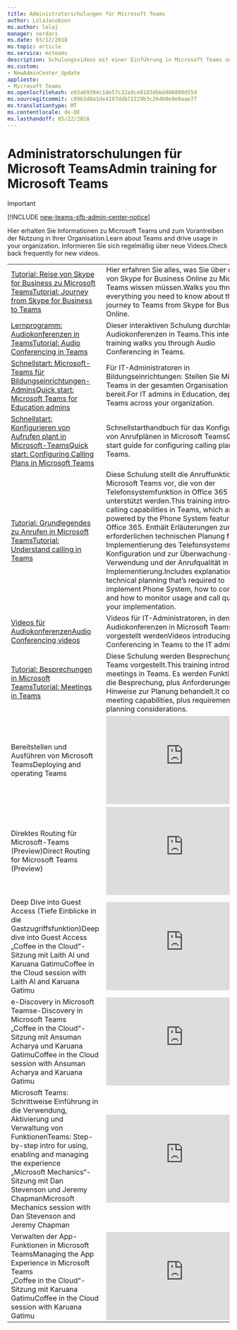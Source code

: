 ```yaml
---
title: Administratorschulungen für Microsoft Teams
author: LolaJacobsen
ms.author: lolaj
manager: serdars
ms.date: 03/12/2018
ms.topic: article
ms.service: msteams
description: Schulungsvideos mit einer Einführung in Microsoft Teams und Erläuterungen für Administratoren zur Planung, Bereitstellung und Ausführung von Microsoft Teams
ms.custom:
- NewAdminCenter_Update
appliesto:
- Microsoft Teams
ms.openlocfilehash: e93a69394c1de57c32a9ce8185dbbd406890d55d
ms.sourcegitcommit: c8963d8a1de4197ddb72229b3c26460e9e0aae77
ms.translationtype: MT
ms.contentlocale: de-DE
ms.lasthandoff: 05/22/2018
---
```

<a name="admin-training-for-microsoft-teams"></a><span data-ttu-id="82f5d-103">Administratorschulungen für Microsoft Teams</span><span class="sxs-lookup"><span data-stu-id="82f5d-103">Admin training for Microsoft Teams</span></span>
==================================
> [!IMPORTANT]
> [!INCLUDE [new-teams-sfb-admin-center-notice](includes/new-teams-sfb-admin-center-notice.md)]

<span data-ttu-id="82f5d-104">Hier erhalten Sie Informationen zu Microsoft Teams und zum Vorantreiben der Nutzung in Ihrer Organisation.</span><span class="sxs-lookup"><span data-stu-id="82f5d-104">Learn about Teams and drive usage in your organization.</span></span> <span data-ttu-id="82f5d-105">Informieren Sie sich regelmäßig über neue Videos.</span><span class="sxs-lookup"><span data-stu-id="82f5d-105">Check back frequently for new videos.</span></span>


|  |  |
|---------|---------|
| [<span data-ttu-id="82f5d-106">Tutorial: Reise von Skype for Business zu Microsoft Teams</span><span class="sxs-lookup"><span data-stu-id="82f5d-106">Tutorial: Journey from Skype for Business to Teams</span></span>](tutorial-journey-skypeforbusiness-to-teams.yml) |<span data-ttu-id="82f5d-107">Hier erfahren Sie alles, was Sie über die Reise von Skype for Business Online zu Microsoft Teams wissen müssen.</span><span class="sxs-lookup"><span data-stu-id="82f5d-107">Walks you through everything you need to know about the journey to Teams from Skype for Business Online.</span></span>  |
| [<span data-ttu-id="82f5d-108">Lernprogramm: Audiokonferenzen in Teams</span><span class="sxs-lookup"><span data-stu-id="82f5d-108">Tutorial: Audio Conferencing in Teams</span></span>](Tutorial-Audio-Conferencing.yml) | <span data-ttu-id="82f5d-109">Dieser interaktiven Schulung durchlaufen Audiokonferenzen in Teams.</span><span class="sxs-lookup"><span data-stu-id="82f5d-109">This interactive training walks you through Audio Conferencing in Teams.</span></span> |
| [<span data-ttu-id="82f5d-110">Schnellstart: Microsoft-Teams für Bildungseinrichtungen-Admins</span><span class="sxs-lookup"><span data-stu-id="82f5d-110">Quick start: Microsoft Teams for Education admins</span></span>](teams-quick-start-edu.yml) |<span data-ttu-id="82f5d-111">Für IT-Administratoren in Bildungseinrichtungen: Stellen Sie Microsoft Teams in der gesamten Organisation bereit.</span><span class="sxs-lookup"><span data-stu-id="82f5d-111">For IT admins in Education, deploy Teams across your organization.</span></span>   |
| [<span data-ttu-id="82f5d-112">Schnellstart: Konfigurieren von Aufrufen plant in Microsoft-Teams</span><span class="sxs-lookup"><span data-stu-id="82f5d-112">Quick start: Configuring Calling Plans in Microsoft Teams</span></span>](configuring-teams-calling-quickstartguide.md)| <span data-ttu-id="82f5d-113">Schnellstarthandbuch für das Konfigurieren von Anrufplänen in Microsoft Teams</span><span class="sxs-lookup"><span data-stu-id="82f5d-113">Quick start guide for configuring calling plans in Teams.</span></span> |
| [<span data-ttu-id="82f5d-114">Tutorial: Grundlegendes zu Anrufen in Microsoft Teams</span><span class="sxs-lookup"><span data-stu-id="82f5d-114">Tutorial: Understand calling in Teams</span></span>](tutorial-calling-in-teams.yml)  |  <span data-ttu-id="82f5d-115">Diese Schulung stellt die Anruffunktionen in Microsoft Teams vor, die von der Telefonsystemfunktion in Office 365 unterstützt werden.</span><span class="sxs-lookup"><span data-stu-id="82f5d-115">This training introduces calling capabilities in Teams, which are powered by the Phone System feature in Office 365.</span></span> <span data-ttu-id="82f5d-116">Enthält Erläuterungen zur erforderlichen technischen Planung für die Implementierung des Telefonsystems, zur Konfiguration und zur Überwachung der Verwendung und der Anrufqualität in Ihrer Implementierung.</span><span class="sxs-lookup"><span data-stu-id="82f5d-116">Includes explanation of the technical planning that’s required to implement Phone System, how to configure it, and how to monitor usage and call quality in your implementation.</span></span>  |
| [<span data-ttu-id="82f5d-117">Videos für Audiokonferenzen</span><span class="sxs-lookup"><span data-stu-id="82f5d-117">Audio Conferencing videos</span></span>](audio-conferencing-videos.md) |<span data-ttu-id="82f5d-118">Videos für IT-Administratoren, in denen Audiokonferenzen in Microsoft Teams vorgestellt werden</span><span class="sxs-lookup"><span data-stu-id="82f5d-118">Videos introducing Audio Conferencing in Teams to the IT admin.</span></span>  |
| [<span data-ttu-id="82f5d-119">Tutorial: Besprechungen in Microsoft Teams</span><span class="sxs-lookup"><span data-stu-id="82f5d-119">Tutorial: Meetings in Teams</span></span>](tutorial-meetings-in-teams.yml) | <span data-ttu-id="82f5d-120">Diese Schulung werden Besprechungen in Teams vorgestellt.</span><span class="sxs-lookup"><span data-stu-id="82f5d-120">This training introduces meetings in Teams.</span></span> <span data-ttu-id="82f5d-121">Es werden Funktionen für die Besprechung, plus Anforderungen und Hinweise zur Planung behandelt.</span><span class="sxs-lookup"><span data-stu-id="82f5d-121">It covers meeting capabilities, plus requirements and planning considerations.</span></span> |
| <span data-ttu-id="82f5d-122">Bereitstellen und Ausführen von Microsoft Teams</span><span class="sxs-lookup"><span data-stu-id="82f5d-122">Deploying and operating Teams</span></span>   | <iframe width="350" height="200" src="https://www.youtube.com/embed/E7yDOfkpG48" frameborder="0" allowfullscreen></iframe>   |
| <span data-ttu-id="82f5d-123">Direktes Routing für Microsoft-Teams (Preview)</span><span class="sxs-lookup"><span data-stu-id="82f5d-123">Direct Routing for Microsoft Teams (Preview)</span></span>   | <iframe width="350" height="200" src="https://www.youtube.com/embed/RjJAn9BAxDw" frameborder="0" allowfullscreen></iframe>   |
| <span data-ttu-id="82f5d-124">Deep Dive into Guest Access (Tiefe Einblicke in die Gastzugriffsfunktion)</span><span class="sxs-lookup"><span data-stu-id="82f5d-124">Deep dive into Guest Access</span></span> <br><span data-ttu-id="82f5d-125">„Coffee in the Cloud“-Sitzung mit Laith Al und Karuana Gatimu</span><span class="sxs-lookup"><span data-stu-id="82f5d-125">Coffee in the Cloud session with Laith Al and Karuana Gatimu</span></span>  | <iframe width="350" height="200" src="https://www.youtube.com/embed/D8DW2Urv5y8" frameborder="0" allowfullscreen></iframe>   |
| <span data-ttu-id="82f5d-126">e-Discovery in Microsoft Teams</span><span class="sxs-lookup"><span data-stu-id="82f5d-126">e-Discovery in Microsoft Teams</span></span> <br> <span data-ttu-id="82f5d-127">„Coffee in the Cloud“-Sitzung mit Ansuman Acharya und Karuana Gatimu</span><span class="sxs-lookup"><span data-stu-id="82f5d-127">Coffee in the Cloud session with Ansuman Acharya and Karuana Gatimu</span></span>  | <iframe width="350" height="200" src="https://www.youtube.com/embed/OF65_p_07cE" frameborder="0" allowfullscreen></iframe>   |
| <span data-ttu-id="82f5d-128">Microsoft Teams: Schrittweise Einführung in die Verwendung, Aktivierung und Verwaltung von Funktionen</span><span class="sxs-lookup"><span data-stu-id="82f5d-128">Teams: Step-by-step intro for using, enabling and managing the experience</span></span> <br> <span data-ttu-id="82f5d-129">„Microsoft Mechanics“-Sitzung mit Dan Stevenson und Jeremy Chapman</span><span class="sxs-lookup"><span data-stu-id="82f5d-129">Microsoft Mechanics session with Dan Stevenson and Jeremy Chapman</span></span> |  <iframe width="350" height="200" src="https://www.youtube.com/embed/tAqAtI6K7NY" frameborder="0" allowfullscreen></iframe>   |
| <span data-ttu-id="82f5d-130">Verwalten der App-Funktionen in Microsoft Teams</span><span class="sxs-lookup"><span data-stu-id="82f5d-130">Managing the App Experience in Microsoft Teams</span></span> <br> <span data-ttu-id="82f5d-131">„Coffee in the Cloud“-Sitzung mit Karuana Gatimu</span><span class="sxs-lookup"><span data-stu-id="82f5d-131">Coffee in the Cloud session with Karuana Gatimu</span></span>  | <iframe width="350" height="200" src="https://www.youtube.com/embed/CHnpw1O7EgM" frameborder="0" allowfullscreen></iframe>     | 




